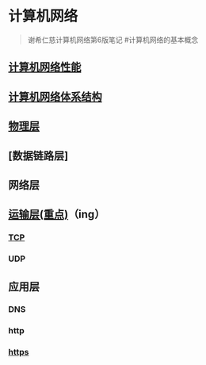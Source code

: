 # 计算机网络
> 谢希仁慈计算机网络第6版笔记
#计算机网络的基本概念
## [计算机网络性能](./计算机网络性能.md)
## [计算机网络体系结构](./计算机网络体系结构.md)
## [物理层](./物理层.md)
## [数据链路层]
## 网络层
## [运输层(重点)](./运输层.md)（ing）
   ### [TCP](./运输层.md#TCP)
   ### UDP
## 应用层
### DNS
### http
### [https](./https.md)
